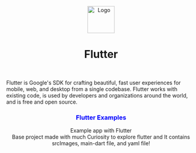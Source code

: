 <p align="center">
  <a href="https://flutter.io/">
    <img src="https://diegolaballos.com/files/images/flutter-icon.jpg" alt="Logo" width=72 height=72>
  </a>
  
  <h1 align="center">Flutter</h1>
  <br>
  
  Flutter is Google's SDK for crafting beautiful, fast user experiences for
mobile, web, and desktop from a single codebase. Flutter works with existing
code, is used by developers and organizations around the world, and is free
and open source.


  <h3 align="center" style="color:blue;" >Flutter Examples</h3>

  <p align="center">
    Example app with Flutter 
    <br>
    Base project made with much Curiosity to explore flutter and It contains srcImages, main-dart file, and yaml file! 
    <br>
    <br>
   
  </p>
</p>
